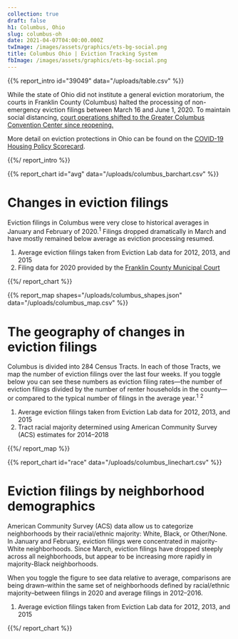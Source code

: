 ```yaml
---
collection: true
draft: false
h1: Columbus, Ohio
slug: columbus-oh
date: 2021-04-07T04:00:00.000Z
twImage: /images/assets/graphics/ets-bg-social.png
title: Columbus Ohio | Eviction Tracking System
fbImage: /images/assets/graphics/ets-bg-social.png
---
```


{{% report_intro id="39049" data="/uploads/table.csv" %}}

While the state of Ohio did not institute a general eviction moratorium, the courts in Franklin County (Columbus) halted the processing of non-emergency eviction filings between March 16 and June 1, 2020. To maintain social distancing, [court operations shifted to the Greater Columbus Convention Center since reopening.](https://www.bloomberg.com/news/articles/2020-06-18/how-do-you-hold-housing-court-in-a-pandemic)

More detail on eviction protections in Ohio can be found on the [COVID-19 Housing Policy Scorecard](https://evictionlab.org/covid-policy-scorecard/oh/).

{{%/ report_intro %}}



{{% report_chart id="avg" data="/uploads/columbus_barchart.csv" %}}

# Changes in eviction filings

Eviction filings in Columbus were very close to historical averages in January and February of 2020.<sup>1</sup> Filings dropped dramatically in March and have mostly remained below average as eviction processing resumed.

1. Average eviction filings taken from Eviction Lab data for 2012, 2013, and 2015
2. Filing data for 2020 provided by the [Franklin County Municipal Court](http://www.fcmcclerk.com/reports/evictions)

{{%/ report_chart %}}



{{% report_map shapes="/uploads/columbus_shapes.json" data="/uploads/columbus_map.csv" %}}

# The geography of changes in eviction filings

Columbus is divided into 284 Census Tracts. In each of those Tracts, we map the number of eviction filings over the last four weeks. If you toggle below you can see these numbers as eviction filing rates—the number of eviction filings divided by the number of renter households in the county—or compared to the typical number of filings in the average year.<sup>1</sup> <sup>2</sup>

1. Average eviction filings taken from Eviction Lab data for 2012, 2013, and 2015
2. Tract racial majority determined using American Community Survey (ACS) estimates for 2014–2018

{{%/ report_map %}}



{{% report_chart id="race" data="/uploads/columbus_linechart.csv" %}}





# Eviction filings by neighborhood demographics

American Community Survey (ACS) data allow us to categorize neighborhoods by their racial/ethnic majority: White, Black, or Other/None. In January and February, eviction filings were concentrated in majority-White neighborhoods. Since March, eviction filings have dropped steeply across all neighborhoods, but appear to be increasing more rapidly in majority-Black neighborhoods.

When you toggle the figure to see data relative to average, comparisons are being drawn–within the same set of neighborhoods defined by racial/ethnic majority–between filings in 2020 and average filings in 2012–2016.

1. Average eviction filings taken from Eviction Lab data for 2012, 2013, and 2015





{{%/ report_chart %}}